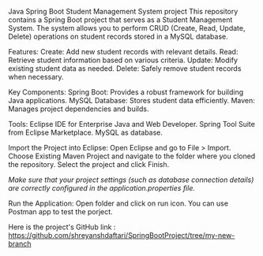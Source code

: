 Java Spring Boot Student Management System project
This repository contains a Spring Boot project that serves as a Student Management System. The system allows you to perform CRUD (Create, Read, Update, Delete) operations on student records stored in a MySQL database.

Features:
Create: Add new student records with relevant details.
Read: Retrieve student information based on various criteria.
Update: Modify existing student data as needed.
Delete: Safely remove student records when necessary.

Key Components:
Spring Boot: Provides a robust framework for building Java applications.
MySQL Database: Stores student data efficiently.
Maven: Manages project dependencies and builds.

Tools:
Eclipse IDE for Enterprise Java and Web Developer.
Spring Tool Suite from Eclipse Marketplace.
MySQL as database.

Import the Project into Eclipse:
Open Eclipse and go to File > Import.
Choose Existing Maven Project and navigate to the folder where you cloned the repository.
Select the project and click Finish.

*Make sure that your project settings (such as database connection details) are correctly configured in the application.properties file.*

Run the Application:
Open folder and click on run icon.
You can use Postman app to test the porject.

Here is the project's GitHub link :
https://github.com/shreyanshdaftari/SpringBootProject/tree/my-new-branch
